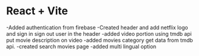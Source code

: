 # React + Vite
-Added authentication from firebase
-Created header and add netflix logo and sign in sign out user in the header
-added video portion using tmdb api put movie description on video
-added movies category get data from tmdb api.
-created search movies page 
-added multi lingual option